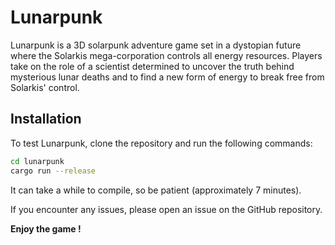# Lunarpunk

Lunarpunk is a 3D solarpunk adventure game set in a dystopian future where
the Solarkis mega-corporation controls all energy resources. 
Players take on the role of a scientist determined to uncover the truth 
behind mysterious lunar deaths and to find a new form of energy to break free 
from Solarkis' control.

## Installation

To test Lunarpunk, clone the repository and run the following commands:

```bash
cd lunarpunk
cargo run --release
```

It can take a while to compile, so be patient (approximately 7 minutes).

If you encounter any issues, please open an issue on the GitHub repository.

<b>Enjoy the game !</b>